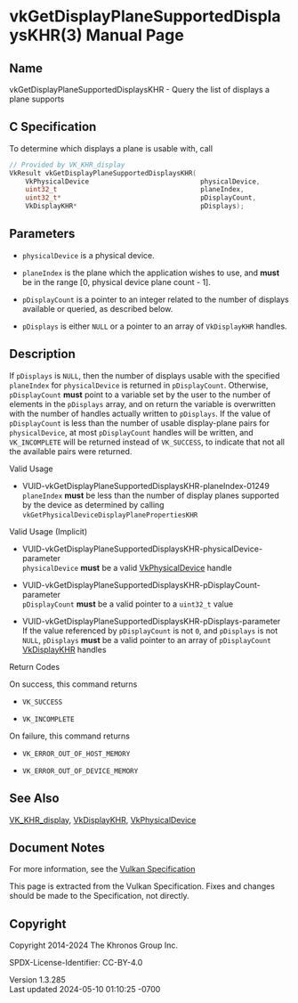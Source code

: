 # vkGetDisplayPlaneSupportedDisplaysKHR(3) Manual Page

## Name

vkGetDisplayPlaneSupportedDisplaysKHR - Query the list of displays a
plane supports



## <a href="#_c_specification" class="anchor"></a>C Specification

To determine which displays a plane is usable with, call

``` c
// Provided by VK_KHR_display
VkResult vkGetDisplayPlaneSupportedDisplaysKHR(
    VkPhysicalDevice                            physicalDevice,
    uint32_t                                    planeIndex,
    uint32_t*                                   pDisplayCount,
    VkDisplayKHR*                               pDisplays);
```

## <a href="#_parameters" class="anchor"></a>Parameters

- `physicalDevice` is a physical device.

- `planeIndex` is the plane which the application wishes to use, and
  **must** be in the range \[0, physical device plane count - 1\].

- `pDisplayCount` is a pointer to an integer related to the number of
  displays available or queried, as described below.

- `pDisplays` is either `NULL` or a pointer to an array of
  `VkDisplayKHR` handles.

## <a href="#_description" class="anchor"></a>Description

If `pDisplays` is `NULL`, then the number of displays usable with the
specified `planeIndex` for `physicalDevice` is returned in
`pDisplayCount`. Otherwise, `pDisplayCount` **must** point to a variable
set by the user to the number of elements in the `pDisplays` array, and
on return the variable is overwritten with the number of handles
actually written to `pDisplays`. If the value of `pDisplayCount` is less
than the number of usable display-plane pairs for `physicalDevice`, at
most `pDisplayCount` handles will be written, and `VK_INCOMPLETE` will
be returned instead of `VK_SUCCESS`, to indicate that not all the
available pairs were returned.

Valid Usage

- <a href="#VUID-vkGetDisplayPlaneSupportedDisplaysKHR-planeIndex-01249"
  id="VUID-vkGetDisplayPlaneSupportedDisplaysKHR-planeIndex-01249"></a>
  VUID-vkGetDisplayPlaneSupportedDisplaysKHR-planeIndex-01249  
  `planeIndex` **must** be less than the number of display planes
  supported by the device as determined by calling
  `vkGetPhysicalDeviceDisplayPlanePropertiesKHR`

Valid Usage (Implicit)

- <a
  href="#VUID-vkGetDisplayPlaneSupportedDisplaysKHR-physicalDevice-parameter"
  id="VUID-vkGetDisplayPlaneSupportedDisplaysKHR-physicalDevice-parameter"></a>
  VUID-vkGetDisplayPlaneSupportedDisplaysKHR-physicalDevice-parameter  
  `physicalDevice` **must** be a valid
  [VkPhysicalDevice](https://registry.khronos.org/vulkan/specs/1.3-extensions/man/html/VkPhysicalDevice.html) handle

- <a
  href="#VUID-vkGetDisplayPlaneSupportedDisplaysKHR-pDisplayCount-parameter"
  id="VUID-vkGetDisplayPlaneSupportedDisplaysKHR-pDisplayCount-parameter"></a>
  VUID-vkGetDisplayPlaneSupportedDisplaysKHR-pDisplayCount-parameter  
  `pDisplayCount` **must** be a valid pointer to a `uint32_t` value

- <a
  href="#VUID-vkGetDisplayPlaneSupportedDisplaysKHR-pDisplays-parameter"
  id="VUID-vkGetDisplayPlaneSupportedDisplaysKHR-pDisplays-parameter"></a>
  VUID-vkGetDisplayPlaneSupportedDisplaysKHR-pDisplays-parameter  
  If the value referenced by `pDisplayCount` is not `0`, and `pDisplays`
  is not `NULL`, `pDisplays` **must** be a valid pointer to an array of
  `pDisplayCount` [VkDisplayKHR](https://registry.khronos.org/vulkan/specs/1.3-extensions/man/html/VkDisplayKHR.html) handles

Return Codes

On success, this command returns  
- `VK_SUCCESS`

- `VK_INCOMPLETE`

On failure, this command returns  
- `VK_ERROR_OUT_OF_HOST_MEMORY`

- `VK_ERROR_OUT_OF_DEVICE_MEMORY`

## <a href="#_see_also" class="anchor"></a>See Also

[VK_KHR_display](https://registry.khronos.org/vulkan/specs/1.3-extensions/man/html/VK_KHR_display.html),
[VkDisplayKHR](https://registry.khronos.org/vulkan/specs/1.3-extensions/man/html/VkDisplayKHR.html),
[VkPhysicalDevice](https://registry.khronos.org/vulkan/specs/1.3-extensions/man/html/VkPhysicalDevice.html)

## <a href="#_document_notes" class="anchor"></a>Document Notes

For more information, see the <a
href="https://registry.khronos.org/vulkan/specs/1.3-extensions/html/vkspec.html#vkGetDisplayPlaneSupportedDisplaysKHR"
target="_blank" rel="noopener">Vulkan Specification</a>

This page is extracted from the Vulkan Specification. Fixes and changes
should be made to the Specification, not directly.

## <a href="#_copyright" class="anchor"></a>Copyright

Copyright 2014-2024 The Khronos Group Inc.

SPDX-License-Identifier: CC-BY-4.0

Version 1.3.285  
Last updated 2024-05-10 01:10:25 -0700
